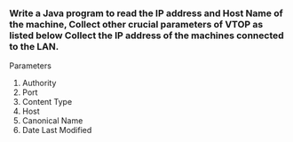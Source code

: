 ### Write a Java program to read the IP address and Host Name of the machine, Collect other crucial parameters of VTOP as listed below Collect the IP address of the machines connected to the LAN.

Parameters
1. Authority
2. Port
3. Content Type
4. Host
5. Canonical Name
6. Date Last Modified
